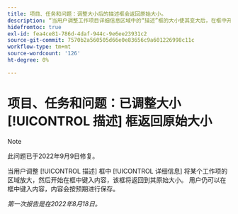 ```yaml
---
title: 项目、任务和问题：调整大小后的描述框会返回原始大小。
description: “当用户调整工作项目详细信息区域中的“描述”框的大小使其变大后，在框中开始键入内容时，该框将返回原始大小。 用户仍可在框中键入内容，内容会按预期进行保存。
hidefromtoc: true
exl-id: fea4ce81-786d-4daf-944c-9e6ee23931c2
source-git-commit: 7570b2a560505d66e0e83656c9a601226998c11c
workflow-type: tm+mt
source-wordcount: '126'
ht-degree: 0%

---
```


# 项目、任务和问题：已调整大小 [!UICONTROL 描述] 框返回原始大小

>[!NOTE]
>
> 此问题已于2022年9月9日修复。

当用户调整 [!UICONTROL 描述] 框中 [!UICONTROL 详细信息] 将某个工作项的区域放大，然后开始在框中键入内容，该框将返回到其原始大小。 用户仍可以在框中键入内容，内容会按预期进行保存。

_第一次报告是在2022年8月18日。_
